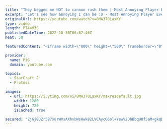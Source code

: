 ```yaml
---
title: "They begged me NOT to cannon rush them | Most Annoying Player Ever #7 - StarCraft 2"
excerpt: "Let's see how annoying I can be :D - Most Annoying Player Ever Playlist: https://www.youtube.com/playlist?list=PLFUDU8AOevUe9Q0nTIwZiTOqYlofC3jOQ -- 🐷 Second Channel for Learning StarCraft 2: https://www.youtube.com/c/PiGRandom 🐷 Third Channel for Daily Pro Casts: https://www.youtube.com/c/PiGCasts"
originalUrl: https://youtube.com/watch?v=8MA37OLaxKY
type: video
length: PT44M3S
publishedDateTime: 2022-10-30T06:07:46Z
heat: 50

featuredContent: "<iframe width=\"800\" height=\"500\" frameborder=\"0\" src=\"https://www.youtube.com/embed/8MA37OLaxKY\" allow=\"accelerometer; autoplay; encrypted-media; gyroscope; picture-in-picture\" allowfullscreen></iframe>"

provider:
  name: PiG
  domain: youtube.com

topics:
  - StarCraft 2
  - Protoss

images:
  - url: https://i.ytimg.com/vi/8MA37OLaxKY/maxresdefault.jpg
    width: 1280
    height: 720
    isCached: true

secured: "ZjGj8JZr587s8rWVsAXhvbWsHwk82LVCAycG6ol+YewVJDhBbqU8f5aM+gkqDV3NgOfx8xlliqmcXgvh2VoRV2n2hsz9X2CRbX4rfdjPpIf2Rhuw+GzMCb34bhUSXNtsA+xTJvvxwIWH3E2MQnAKrfRO+9+JhDmfiVoF/OL2LVD9IAi9+OnS6NyM+gNKBMYxFh1QOkHth0jYXKBd2drd1hFgjRfgfCsT4vXvgRouACgeqcpp4h6a3fCOKrRgTWQBDK7ho5+UEQowRu86twumY6Ek9kf0QoIHCa7vJqbC6eqHORrPrdsITIvCVC1zcvoBc2JAERk1qptg7XagLO2slGabjiXK4pzrifOphJNjTAhYCss9jbl6szgi6zj9mjYSjdbyPZL4UDqOPDxFZONnn9iUkeW2XUy5eqX9EceCkgg=;nNbziEi5BvVu0WOM4Lhgew=="
---
```


